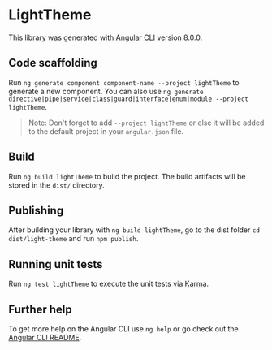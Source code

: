 # LightTheme

This library was generated with [Angular CLI](https://github.com/angular/angular-cli) version 8.0.0.

## Code scaffolding

Run `ng generate component component-name --project lightTheme` to generate a new component. You can also use `ng generate directive|pipe|service|class|guard|interface|enum|module --project lightTheme`.
> Note: Don't forget to add `--project lightTheme` or else it will be added to the default project in your `angular.json` file. 

## Build

Run `ng build lightTheme` to build the project. The build artifacts will be stored in the `dist/` directory.

## Publishing

After building your library with `ng build lightTheme`, go to the dist folder `cd dist/light-theme` and run `npm publish`.

## Running unit tests

Run `ng test lightTheme` to execute the unit tests via [Karma](https://karma-runner.github.io).

## Further help

To get more help on the Angular CLI use `ng help` or go check out the [Angular CLI README](https://github.com/angular/angular-cli/blob/master/README.md).
